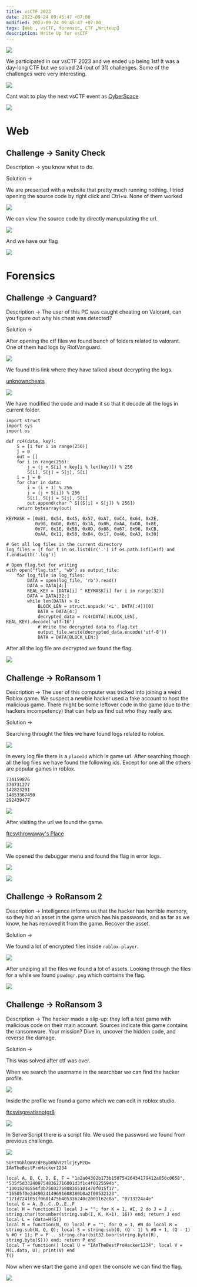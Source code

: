```yaml
---
title: vsCTF 2023
date: 2023-09-24 09:45:47 +07:00
modified: 2023-09-24 09:45:47 +07:00
tags: [Web , vsCTF, forensic, CTF ,Writeup]
description: Write Up for vsCTF
---
```


![](https://photos.squarezero.dev/file/abir-images/vsCTF2023/ctf.png)

We participated in our vsCTF 2023 and we ended up being 1st! It was a day-long CTF but we solved 24 (out of 31)  challenges. Some of the challenges were very interesting.

![](https://photos.squarezero.dev/file/abir-images/vsCTF2023/scoreboard+.png)

Cant wait to play the next vsCTF event as [CyberSpace]()

![](https://photos.squarezero.dev/file/abir-images/vsCTF2023/cyberspace.png)

# Web

## Challenge → Sanity Check

Description → you know what to do.

Solution → 

We are presented with a website that pretty much running nothing. I tried opening the source code by right click and Ctrl+u. None of them worked

![](https://photos.squarezero.dev/file/abir-images/vsCTF2023/1.png)

We can view the source code by directly manupulating the url.

![](https://photos.squarezero.dev/file/abir-images/vsCTF2023/2.png)

And we have our flag

![](https://photos.squarezero.dev/file/abir-images/vsCTF2023/3.png)

# Forensics

## Challenge → Canguard?

Description → The user of this PC was caught cheating on Valorant, can you figure out why his cheat was detected?

Solution → 

After opening the ctf files we found bunch of folders related to valorant. One of them had logs by RiotVanguard.

![](https://photos.squarezero.dev/file/abir-images/vsCTF2023/4.png)

We found this link where they have talked about decrypting the logs.

[unknowncheats](https://www.unknowncheats.me/forum/anti-cheat-bypass/488665-vanguard-log-decryptor.html)

![](https://photos.squarezero.dev/file/abir-images/vsCTF2023/5.png)

We have modified the code and made it so that it decode all the logs in current folder.

```
import struct
import sys
import os

def rc4(data, key):
    S = [i for i in range(256)]
    j = 0
    out = []
    for i in range(256):
        j = (j + S[i] + key[i % len(key)]) % 256
        S[i], S[j] = S[j], S[i]
    i = j = 0
    for char in data:
        i = (i + 1) % 256
        j = (j + S[i]) % 256
        S[i], S[j] = S[j], S[i]
        out.append(char ^ S[(S[i] + S[j]) % 256])
    return bytearray(out)

KEYMASK = [0xB1, 0x54, 0x45, 0x57, 0xA7, 0xC4, 0x64, 0x2E,
           0x98, 0xD8, 0xB1, 0x1A, 0x0B, 0xAA, 0xD8, 0x8E,
           0x7F, 0x1E, 0x5B, 0x8D, 0x08, 0x67, 0x96, 0xCB,
           0xAA, 0x11, 0x50, 0x84, 0x17, 0x46, 0xA3, 0x30]

# Get all log files in the current directory
log_files = [f for f in os.listdir('.') if os.path.isfile(f) and f.endswith('.log')]

# Open flag.txt for writing
with open("flag.txt", "wb") as output_file:
    for log_file in log_files:
        DATA = open(log_file, 'rb').read()
        DATA = DATA[4:]
        REAL_KEY = [DATA[i] ^ KEYMASK[i] for i in range(32)]
        DATA = DATA[32:]
        while len(DATA) > 0:
            BLOCK_LEN = struct.unpack('<L', DATA[:4])[0]
            DATA = DATA[4:]
            decrypted_data = rc4(DATA[:BLOCK_LEN], REAL_KEY).decode('utf-16')
            # Write the decrypted data to flag.txt
            output_file.write(decrypted_data.encode('utf-8'))
            DATA = DATA[BLOCK_LEN:]
```

After all the log file are decrypted we found the flag.

![](https://photos.squarezero.dev/file/abir-images/vsCTF2023/6.png)


## Challenge → RoRansom 1

Description → The user of this computer was tricked into joining a weird Roblox game. We suspect a newbie hacker used a fake account to host the malicious game. There might be some leftover code in the game (due to the hackers incompetency) that can help us find out who they really are.

Solution → 

Searching throught the files we have found logs related to roblox.

![](https://photos.squarezero.dev/file/abir-images/vsCTF2023/7.png)

In every log file there is a `placeId`  which is game url. After searching though all the log files we have found the following ids. Except for one all the others are popular games in roblox.

```
734159876
370731277
142823291
14853367450
292439477
```

![](https://photos.squarezero.dev/file/abir-images/vsCTF2023/8.png)

After visiting the url we found the game.

[ftcsvthrowaway's Place](https://www.roblox.com/games/14853367450/ftcsvthrowaways-Place)

![](https://photos.squarezero.dev/file/abir-images/vsCTF2023/9.png)

We opened the debugger menu and found the flag in error logs.

![](https://photos.squarezero.dev/file/abir-images/vsCTF2023/10.png)

![](https://photos.squarezero.dev/file/abir-images/vsCTF2023/11.png)

## Challenge → RoRansom 2

Description → Intelligence informs us that the hacker has horrible memory, so they hid an asset in the game which has his passwords, and as far as we know, he has removed it from the game. Recover the asset.

Solution → 

We found a lot of encrypted files inside ```roblox-player```. 

![](https://photos.squarezero.dev/file/abir-images/vsCTF2023/12.png)

After unziping all the files we found a lot of assets. Looking through the files for a while we found ```pswdmgr.png``` which contains the flag.

![](https://photos.squarezero.dev/file/abir-images/vsCTF2023/13.png)

## Challenge -> RoRansom 3

Description → The hacker made a slip-up: they left a test game with malicious code on their main account. Sources indicate this game contains the ransomware. Your mission? Dive in, uncover the hidden code, and reverse the damage.

Solution →

This was solved after ctf was over. 

When we search the username in the searchbar we can find the hacker profile.

![](https://photos.squarezero.dev/file/abir-images/vsCTF2023/14.png)

Inside the profile we found a game which we can edit in roblox studio.

[ftcsvisgreatisnotgr8 ](https://www.roblox.com/users/5055058044/profile?)

![](https://photos.squarezero.dev/file/abir-images/vsCTF2023/15.png)

In ServerScript there is a script file. We used the password we found from previous challenge.

![](https://photos.squarezero.dev/file/abir-images/vsCTF2023/16.png)

```
SUFtVGhlQmVzdFByb0hhY2tlcjEyMzQ= 
IAmTheBestProHacker1234
```

```
local A, B, C, D, E, F = "1a2a04302b173b15075426434179412a050c0658", "535f5d3324097548362716001d3f1c4f0125594b", "13015246554f3b7503275808355101470f015f17", "16505f0e2d49024149691608380b0a2f00532123", "171d7241051f0601475b40533b240c2001162c0a", "0713224a4e"
local G = A..B..C..D..E..F
local H = function(I) local J = ""; for K = 1, #I, 2 do J = J .. string.char(tonumber(string.sub(I, K, K+1), 16)) end; return J end
local L = {data=H(G)}
local M = function(N, O) local P = ""; for Q = 1, #N do local R = string.sub(N, Q, Q); local S = string.sub(O, (Q - 1) % #O + 1, (Q - 1) % #O + 1); P = P .. string.char(bit32.bxor(string.byte(R), string.byte(S))) end; return P end
local T = function() local U = "IAmTheBestProHacker1234"; local V = M(L.data, U); print(V) end
T()
```

Now when we start the game and open the console we can find the flag.

![](https://photos.squarezero.dev/file/abir-images/vsCTF2023/17.png)
